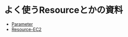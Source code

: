 
よく使うResourceとかの資料
=======================

* [Parameter](https://docs.aws.amazon.com/ja_jp/AWSCloudFormation/latest/UserGuide/parameters-section-structure.html)
* [Resource-EC2](http://docs.aws.amazon.com/ja_jp/AWSCloudFormation/latest/UserGuide/aws-properties-ec2-instance.html)

